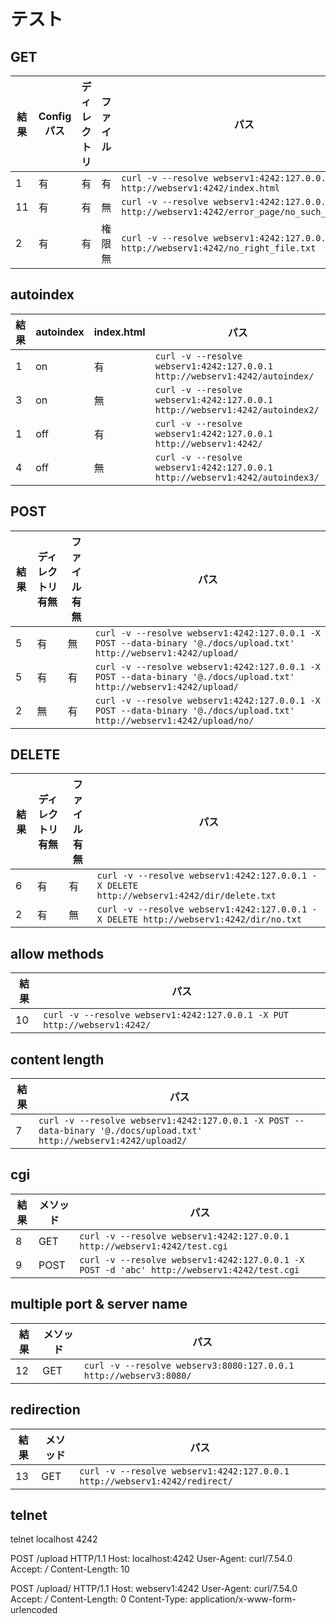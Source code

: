 # テスト
## GET
|  結果  | Configパス| ディレクトリ  |  ファイル  |  パス  |
| ---- | ---- | ---- | ---- | ---- |
|  1  |  有  |  有  |  有  |  `curl -v --resolve webserv1:4242:127.0.0.1 http://webserv1:4242/index.html`  | ○
|  11  |  有  |  有  |  無  |  `curl -v --resolve webserv1:4242:127.0.0.1 http://webserv1:4242/error_page/no_such_file.txt`  | ○
|  2  |  有  |  有  |  権限無  |  `curl -v --resolve webserv1:4242:127.0.0.1 http://webserv1:4242/no_right_file.txt`  | ○

## autoindex
|  結果  |  autoindex  |  index.html  |  パス  |
| ---- | ---- | ---- | ---- |
|  1  |  on  |  有  |  `curl -v --resolve webserv1:4242:127.0.0.1 http://webserv1:4242/autoindex/`  | ○
|  3  |  on  |  無  |  `curl -v --resolve webserv1:4242:127.0.0.1 http://webserv1:4242/autoindex2/`  | ○
|  1  |  off  |  有  |  `curl -v --resolve webserv1:4242:127.0.0.1 http://webserv1:4242/`  | ○
|  4  |  off  |  無  |  `curl -v --resolve webserv1:4242:127.0.0.1 http://webserv1:4242/autoindex3/`  | ○

## POST
|  結果  | ディレクトリ有無  |  ファイル有無  |  パス  |
| ---- | ---- | ---- | ---- |
|  5  |  有  |  無  | `curl -v --resolve webserv1:4242:127.0.0.1 -X POST --data-binary '@./docs/upload.txt' http://webserv1:4242/upload/`  | ○
|  5  |  有  |  有  | `curl -v --resolve webserv1:4242:127.0.0.1 -X POST --data-binary '@./docs/upload.txt' http://webserv1:4242/upload/`  | ○
|  2  |  無  |  有  | `curl -v --resolve webserv1:4242:127.0.0.1 -X POST --data-binary '@./docs/upload.txt' http://webserv1:4242/upload/no/`  | ○

## DELETE
|  結果  | ディレクトリ有無  |  ファイル有無  |  パス  |
| ---- | ---- | ---- | ---- |
|  6  |  有  |  有  | `curl -v --resolve webserv1:4242:127.0.0.1 -X DELETE http://webserv1:4242/dir/delete.txt`  | ○
|  2  |  有  |  無  | `curl -v --resolve webserv1:4242:127.0.0.1 -X DELETE http://webserv1:4242/dir/no.txt`  | ○

## allow methods
|  結果  |  パス  |
| ---- | ---- |
|  10  |  `curl -v --resolve webserv1:4242:127.0.0.1 -X PUT http://webserv1:4242/`  | ○

## content length
|  結果  |  パス  |
| ---- | ---- |
|  7  |  `curl -v --resolve webserv1:4242:127.0.0.1 -X POST --data-binary '@./docs/upload.txt' http://webserv1:4242/upload2/`  | ○

## cgi
|  結果  | メソッド |  パス  |
| ---- | ---- | ---- |
|  8  | GET |  `curl -v --resolve webserv1:4242:127.0.0.1 http://webserv1:4242/test.cgi`  | ○
|  9  | POST |  `curl -v --resolve webserv1:4242:127.0.0.1 -X POST -d 'abc' http://webserv1:4242/test.cgi`  | ○

## multiple port & server name
|  結果  | メソッド |  パス  |
| ---- | ---- | ---- |
|  12  | GET |  `curl -v --resolve webserv3:8080:127.0.0.1 http://webserv3:8080/`  | ○

## redirection
|  結果  | メソッド |  パス  |
| ---- | ---- | ---- |
|  13  | GET |  `curl -v --resolve webserv1:4242:127.0.0.1 http://webserv1:4242/redirect/`  | ○

## telnet
telnet localhost 4242

POST /upload HTTP/1.1
Host: localhost:4242
User-Agent: curl/7.54.0
Accept: */*
Content-Length: 10

POST /upload/ HTTP/1.1
Host: webserv1:4242
User-Agent: curl/7.54.0
Accept: */*
Content-Length: 0
Content-Type: application/x-www-form-urlencoded